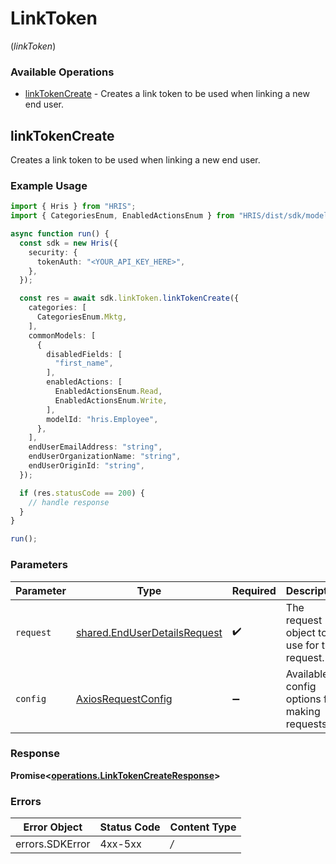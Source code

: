 # LinkToken
(*linkToken*)

### Available Operations

* [linkTokenCreate](#linktokencreate) - Creates a link token to be used when linking a new end user.

## linkTokenCreate

Creates a link token to be used when linking a new end user.

### Example Usage

```typescript
import { Hris } from "HRIS";
import { CategoriesEnum, EnabledActionsEnum } from "HRIS/dist/sdk/models/shared";

async function run() {
  const sdk = new Hris({
    security: {
      tokenAuth: "<YOUR_API_KEY_HERE>",
    },
  });

  const res = await sdk.linkToken.linkTokenCreate({
    categories: [
      CategoriesEnum.Mktg,
    ],
    commonModels: [
      {
        disabledFields: [
          "first_name",
        ],
        enabledActions: [
          EnabledActionsEnum.Read,
          EnabledActionsEnum.Write,
        ],
        modelId: "hris.Employee",
      },
    ],
    endUserEmailAddress: "string",
    endUserOrganizationName: "string",
    endUserOriginId: "string",
  });

  if (res.statusCode == 200) {
    // handle response
  }
}

run();
```

### Parameters

| Parameter                                                                        | Type                                                                             | Required                                                                         | Description                                                                      |
| -------------------------------------------------------------------------------- | -------------------------------------------------------------------------------- | -------------------------------------------------------------------------------- | -------------------------------------------------------------------------------- |
| `request`                                                                        | [shared.EndUserDetailsRequest](../../sdk/models/shared/enduserdetailsrequest.md) | :heavy_check_mark:                                                               | The request object to use for the request.                                       |
| `config`                                                                         | [AxiosRequestConfig](https://axios-http.com/docs/req_config)                     | :heavy_minus_sign:                                                               | Available config options for making requests.                                    |


### Response

**Promise<[operations.LinkTokenCreateResponse](../../sdk/models/operations/linktokencreateresponse.md)>**
### Errors

| Error Object    | Status Code     | Content Type    |
| --------------- | --------------- | --------------- |
| errors.SDKError | 4xx-5xx         | */*             |
